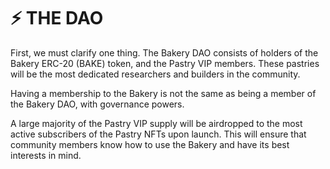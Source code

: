 # ⚡ THE DAO

First, we must clarify one thing. The Bakery DAO consists of holders of the Bakery ERC-20 (BAKE) token, and the Pastry VIP members. These pastries will be the most dedicated researchers and builders in the community.

Having a membership to the Bakery is not the same as being a member of the Bakery DAO, with governance powers.

A large majority of the Pastry VIP supply will be airdropped to the most active subscribers of the Pastry NFTs upon launch. This will ensure that community members know how to use the Bakery and have its best interests in mind.
